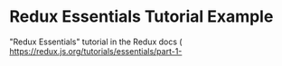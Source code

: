 # Redux Essentials Tutorial Example

"Redux Essentials" tutorial in the Redux docs ( https://redux.js.org/tutorials/essentials/part-1-
